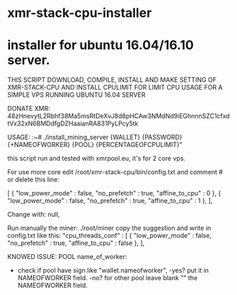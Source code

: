 # xmr-stack-cpu-installer
# installer for ubuntu 16.04/16.10 server.

THIS SCRIPT DOWNLOAD, COMPILE, INSTALL AND MAKE SETTING OF XMR-STACK-CPU AND INSTALL CPULIMIT FOR LIMIT CPU USAGE FOR A SIMPLE VPS RUNNING UBUNTU 16.04 SERVER

DONATE XMR:
48zHnevytL2Rbhf38Ma5msRtDeXvJ8d8pHCAw3NMdNd9iEGhnnnSZC1cfxdtVx32xN6BMDdfgDZHaaianRA831PyLPcy5tk

USAGE:
:~# ./install_mining_server {WALLET} {PASSWORD} {+NAMEOFWORKER} {POOL} {PERCENTAGEOFCPULIMIT}"

this script run and tested with xmrpool.eu, it's for 2 core vps.

For use more core edit /root/xmr-stack-cpu/bin/config.txt and comment # or delete this line:
  
  [
     { "low_power_mode" : false, "no_prefetch" : true, "affine_to_cpu" : 0 },
      { "low_power_mode" : false, "no_prefetch" : true, "affine_to_cpu" : 1 },
    ],

Change with:
  null,

Run manually the miner:
./root/miner
copy the suggestion and write in config.txt like this:
"cpu_threads_conf" :
[
    { "low_power_mode" : false, "no_prefetch" : true, "affine_to_cpu" : false },
],




KNOWED ISSUE:
POOL name_of_worker:
- check if pool have sign like "wallet.nameofworker", 
    -yes? put it in NAMEOFWORKER field.
    -no? for other pool leave blank "" the NAMEOFWORKER field.
